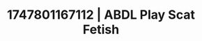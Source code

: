 ---
categories:
- Babysitter scenario
- BookTok after dark
- VR porn
- Deep touch
- Office affair
image: /assets/images/1747801167112.jpg
layout: post
seo:
  description: Featured content with sensual ABDL Play, Scat Fetish. HD images available.
  keywords: ABDL Play, Scat Fetish
  og_image: /assets/images/1747801167112.jpg
  schema_type: VisualArtwork
tags:
- ABDL Play
- Scat Fetish
- '#1747801167112'
title: 1747801167112 | ABDL Play Scat Fetish
---